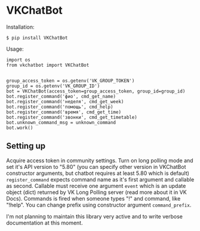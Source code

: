 # VKChatBot

Installation:
```
$ pip install VKChatBot
```

Usage:
```
import os
from vkchatbot import VKChatBot


group_access_token = os.getenv('VK_GROUP_TOKEN')
group_id = os.getenv('VK_GROUP_ID')
bot = VKChatBot(access_token=group_access_token, group_id=group_id)
bot.register_command('фио', cmd_get_name)
bot.register_command('неделя', cmd_get_week)
bot.register_command('помощь', cmd_help)
bot.register_command('время', cmd_get_time)
bot.register_command('звонки', cmd_get_timetable)
bot.unknown_command_msg = unknown_command
bot.work()
```

## Setting up

Acquire access token in community settings. Turn on long polling mode and set it's API version to "5.80" (you can specify other version in 
VKChatBot constructor arguments, but chatbot requires at least 5.80 which is default)
`register_command` expects command name as it's first argument and callable as second. Callable must receive one argument `event` which is an update object (dict) 
returned by VK Long Polling server (read more about it in VK Docs).
Commands is fired when someone types "!" and command, like "!help". You can change prefix using constructor argument `command_prefix`.

I'm not planning to maintain this library very active and to write verbose documentation at this moment.
